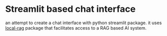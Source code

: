 # Streamlit based chat interface
an attempt to create a chat interface with python streamlit package.
it uses [local-rag](https://github.com/akolodk/local-rag) package that facilitates access to a RAG based AI system. 
